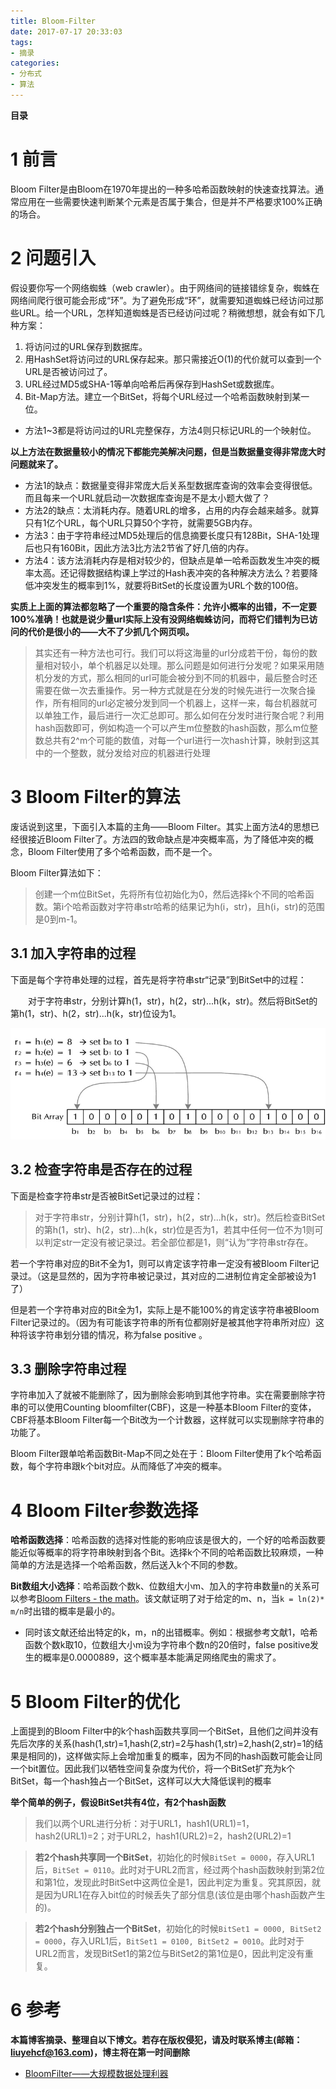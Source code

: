 ```yaml
---
title: Bloom-Filter
date: 2017-07-17 20:33:03
tags: 
- 摘录
categories: 
- 分布式
- 算法
---
```


__目录__

<!-- toc -->
<!--more-->

# 1 前言

Bloom Filter是由Bloom在1970年提出的一种多哈希函数映射的快速查找算法。通常应用在一些需要快速判断某个元素是否属于集合，但是并不严格要求100%正确的场合。

# 2 问题引入

假设要你写一个网络蜘蛛（web crawler）。由于网络间的链接错综复杂，蜘蛛在网络间爬行很可能会形成“环”。为了避免形成“环”，就需要知道蜘蛛已经访问过那些URL。给一个URL，怎样知道蜘蛛是否已经访问过呢？稍微想想，就会有如下几种方案：

1. 将访问过的URL保存到数据库。
1. 用HashSet将访问过的URL保存起来。那只需接近O(1)的代价就可以查到一个URL是否被访问过了。
1. URL经过MD5或SHA-1等单向哈希后再保存到HashSet或数据库。
1. Bit-Map方法。建立一个BitSet，将每个URL经过一个哈希函数映射到某一位。
* 方法1~3都是将访问过的URL完整保存，方法4则只标记URL的一个映射位。

__以上方法在数据量较小的情况下都能完美解决问题，但是当数据量变得非常庞大时问题就来了。__

* 方法1的缺点：数据量变得非常庞大后关系型数据库查询的效率会变得很低。而且每来一个URL就启动一次数据库查询是不是太小题大做了？
* 方法2的缺点：太消耗内存。随着URL的增多，占用的内存会越来越多。就算只有1亿个URL，每个URL只算50个字符，就需要5GB内存。
* 方法3：由于字符串经过MD5处理后的信息摘要长度只有128Bit，SHA-1处理后也只有160Bit，因此方法3比方法2节省了好几倍的内存。
* 方法4：该方法消耗内存是相对较少的，但缺点是单一哈希函数发生冲突的概率太高。还记得数据结构课上学过的Hash表冲突的各种解决方法么？若要降低冲突发生的概率到1%，就要将BitSet的长度设置为URL个数的100倍。

__实质上上面的算法都忽略了一个重要的隐含条件：允许小概率的出错，不一定要100%准确！也就是说少量url实际上没有没网络蜘蛛访问，而将它们错判为已访问的代价是很小的——大不了少抓几个网页呗。__

> 其实还有一种方法也可行。我们可以将这海量的url分成若干份，每份的数量相对较小，单个机器足以处理。那么问题是如何进行分发呢？如果采用随机分发的方式，那么相同的url可能会被分到不同的机器中，最后整合时还需要在做一次去重操作。另一种方式就是在分发的时候先进行一次聚合操作，所有相同的url必定被分发到同一个机器上，这样一来，每台机器就可以单独工作，最后进行一次汇总即可。那么如何在分发时进行聚合呢？利用hash函数即可，例如构造一个可以产生m位整数的hash函数，那么m位整数总共有2^m个可能的数值，对每一个url进行一次hash计算，映射到这其中的一个整数，就分发给对应的机器进行处理

# 3 Bloom Filter的算法

废话说到这里，下面引入本篇的主角——Bloom Filter。其实上面方法4的思想已经很接近Bloom Filter了。方法四的致命缺点是冲突概率高，为了降低冲突的概念，Bloom Filter使用了多个哈希函数，而不是一个。

Bloom Filter算法如下：

> 创建一个m位BitSet，先将所有位初始化为0，然后选择k个不同的哈希函数。第i个哈希函数对字符串str哈希的结果记为h(i，str)，且h(i，str)的范围是0到m-1。

## 3.1 加入字符串的过程

下面是每个字符串处理的过程，首先是将字符串str“记录”到BitSet中的过程：

　　对于字符串str，分别计算h(1，str)，h(2，str)...h(k，str)。然后将BitSet的第h(1，str)、h(2，str)...h(k，str)位设为1。

![fig1](/images/Bloom-Filter/fig1.jpg)

## 3.2 检查字符串是否存在的过程

下面是检查字符串str是否被BitSet记录过的过程：

> 对于字符串str，分别计算h(1，str)，h(2，str)...h(k，str)。然后检查BitSet的第h(1，str)、h(2，str)...h(k，str)位是否为1，若其中任何一位不为1则可以判定str一定没有被记录过。若全部位都是1，则“认为”字符串str存在。

若一个字符串对应的Bit不全为1，则可以肯定该字符串一定没有被Bloom Filter记录过。（这是显然的，因为字符串被记录过，其对应的二进制位肯定全部被设为1了）

但是若一个字符串对应的Bit全为1，实际上是不能100%的肯定该字符串被Bloom Filter记录过的。（因为有可能该字符串的所有位都刚好是被其他字符串所对应）这种将该字符串划分错的情况，称为false positive 。

## 3.3 删除字符串过程

字符串加入了就被不能删除了，因为删除会影响到其他字符串。实在需要删除字符串的可以使用Counting bloomfilter(CBF)，这是一种基本Bloom Filter的变体，CBF将基本Bloom Filter每一个Bit改为一个计数器，这样就可以实现删除字符串的功能了。

Bloom Filter跟单哈希函数Bit-Map不同之处在于：Bloom Filter使用了k个哈希函数，每个字符串跟k个bit对应。从而降低了冲突的概率。

# 4 Bloom Filter参数选择

__哈希函数选择__：哈希函数的选择对性能的影响应该是很大的，一个好的哈希函数要能近似等概率的将字符串映射到各个Bit。选择k个不同的哈希函数比较麻烦，一种简单的方法是选择一个哈希函数，然后送入k个不同的参数。

__Bit数组大小选择__：哈希函数个数k、位数组大小m、加入的字符串数量n的关系可以参考[Bloom Filters - the math](http://pages.cs.wisc.edu/~cao/papers/summary-cache/node8.html)。该文献证明了对于给定的m、n，当`k = ln(2)* m/n`时出错的概率是最小的。

* 同时该文献还给出特定的k，m，n的出错概率。例如：根据参考文献1，哈希函数个数k取10，位数组大小m设为字符串个数n的20倍时，false positive发生的概率是0.0000889，这个概率基本能满足网络爬虫的需求了。

# 5 Bloom Filter的优化

上面提到的Bloom Filter中的k个hash函数共享同一个BitSet，且他们之间并没有先后次序的关系(hash(1,str)=1,hash(2,str)=2与hash(1,str)=2,hash(2,str)=1的结果是相同的)，这样做实际上会增加重复的概率，因为不同的hash函数可能会让同一个bit置位。因此我们以牺牲空间复杂度为代价，将一个BitSet扩充为k个BitSet，每一个hash独占一个BitSet，这样可以大大降低误判的概率

__举个简单的例子，假设BitSet共有4位，有2个hash函数__

> 我们以两个URL进行分析：对于URL1，hash1(URL1)=1，hash2(URL1)=2；对于URL2，hash1(URL2)=2，hash2(URL2)=1

> __若2个hash共享同一个BitSet__，初始化的时候`BitSet = 0000`，存入URL1后，`BitSet = 0110`。此时对于URL2而言，经过两个hash函数映射到第2位和第1位，发现此时BitSet中这两位全是1，因此判定为重复。究其原因，就是因为URL1在存入bit位的时候丢失了部分信息(该位是由哪个hash函数产生的)。

> __若2个hash分别独占一个BitSet__，初始化的时候`BitSet1 = 0000, BitSet2 = 0000`，存入URL1后，`BitSet1 = 0100, BitSet2 = 0010`。此时对于URL2而言，发现BitSet1的第2位与BitSet2的第1位是0，因此判定没有重复。

# 6 参考

__本篇博客摘录、整理自以下博文。若存在版权侵犯，请及时联系博主(邮箱：liuyehcf@163.com)，博主将在第一时间删除__

* [BloomFilter——大规模数据处理利器](http://www.cnblogs.com/heaad/archive/2011/01/02/1924195.html)
